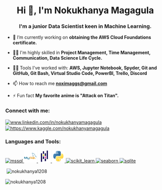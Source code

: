 <h1 align="center">Hi 👋, I'm Nokukhanya Magagula</h1>
<h3 align="center">I'm a junior Data Scientist keen in Machine Learning.</h3>

- 🔭 I’m currently working on **obtaining the AWS Cloud Foundations certificate.**

- 👨‍💻 I'm highly skilled in **Project Management, Time Management, Communication, Data Science Life Cycle.**

- 👨‍💻 Tools I've worked with: **AWS, Jupyter Notebook, Spyder, Git and GitHub, Git Bash, Virtual Studio Code, PowerBI, Trello, Discord**

- 📫 How to reach me **noximaggs@gmail.com**

- ⚡ Fun fact **My favorite anime is "Attack on Titan".**

<h3 align="left">Connect with me:</h3>
<p align="left">
<a href="https://linkedin.com/in/www.linkedin.com/in/nokukhanyamagagula" target="blank"><img align="center" src="https://raw.githubusercontent.com/rahuldkjain/github-profile-readme-generator/master/src/images/icons/Social/linked-in-alt.svg" alt="www.linkedin.com/in/nokukhanyamagagula" height="30" width="40" /></a>
<a href="https://kaggle.com/https://www.kaggle.com/nokukhanyamagagula" target="blank"><img align="center" src="https://raw.githubusercontent.com/rahuldkjain/github-profile-readme-generator/master/src/images/icons/Social/kaggle.svg" alt="https://www.kaggle.com/nokukhanyamagagula" height="30" width="40" /></a>
</p>

<h3 align="left">Languages and Tools:</h3>
<p align="left"> <a href="https://www.microsoft.com/en-us/sql-server" target="_blank" rel="noreferrer"> <img src="https://www.svgrepo.com/show/303229/microsoft-sql-server-logo.svg" alt="mssql" width="40" height="40"/> </a> <a href="https://www.mysql.com/" target="_blank" rel="noreferrer"> <img src="https://raw.githubusercontent.com/devicons/devicon/master/icons/mysql/mysql-original-wordmark.svg" alt="mysql" width="40" height="40"/> </a> <a href="https://pandas.pydata.org/" target="_blank" rel="noreferrer"> <img src="https://raw.githubusercontent.com/devicons/devicon/2ae2a900d2f041da66e950e4d48052658d850630/icons/pandas/pandas-original.svg" alt="pandas" width="40" height="40"/> </a> <a href="https://www.python.org" target="_blank" rel="noreferrer"> <img src="https://raw.githubusercontent.com/devicons/devicon/master/icons/python/python-original.svg" alt="python" width="40" height="40"/> </a> <a href="https://scikit-learn.org/" target="_blank" rel="noreferrer"> <img src="https://upload.wikimedia.org/wikipedia/commons/0/05/Scikit_learn_logo_small.svg" alt="scikit_learn" width="40" height="40"/> </a> <a href="https://seaborn.pydata.org/" target="_blank" rel="noreferrer"> <img src="https://seaborn.pydata.org/_images/logo-mark-lightbg.svg" alt="seaborn" width="40" height="40"/> </a> <a href="https://www.sqlite.org/" target="_blank" rel="noreferrer"> <img src="https://www.vectorlogo.zone/logos/sqlite/sqlite-icon.svg" alt="sqlite" width="40" height="40"/> </a> </p>

<p>&nbsp;<img align="center" src="https://github-readme-stats.vercel.app/api?username=nokukhanya1208&show_icons=true&locale=en" alt="nokukhanya1208" /></p>

<p><img align="center" src="https://github-readme-streak-stats.herokuapp.com/?user=nokukhanya1208&" alt="nokukhanya1208" /></p>
